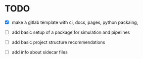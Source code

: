 # TODO

- [x] make a gitlab template with ci, docs, pages, python packaing,
- [ ] add basic setup of a package for simulation and pipelines
- [ ] add basic project structure recommendations
- [ ] add info about sidecar files

